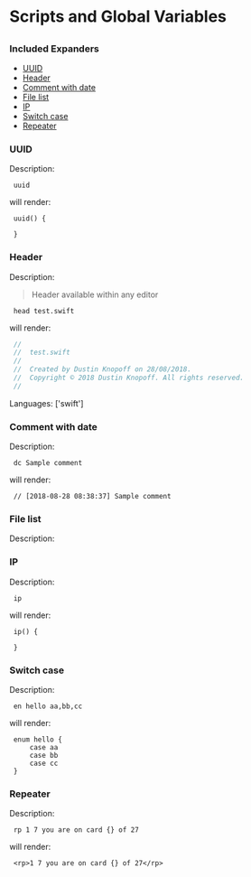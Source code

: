 # Scripts and Global Variables

## 

### Included Expanders

- [UUID](#uuid)
- [Header](#header)
- [Comment with date](#comment-with-date)
- [File list](#file-list)
- [IP](#ip)
- [Switch case](#switch-case)
- [Repeater](#repeater)

### UUID

Description:

` uuid`

will render:


```
 uuid() {
     
 }
```



### Header

Description:

> Header available within any editor

` head test.swift`

will render:


```swift
 //
 //  test.swift
 //
 //  Created by Dustin Knopoff on 28/08/2018.
 //  Copyright © 2018 Dustin Knopoff. All rights reserved.
 //
```

Languages: ['swift']



### Comment with date

Description:

` dc Sample comment`

will render:


```
 // [2018-08-28 08:38:37] Sample comment
```



### File list

Description:



### IP

Description:

` ip`

will render:


```
 ip() {
     
 }
```



### Switch case

Description:

` en hello aa,bb,cc`

will render:


```
 enum hello {
     case aa
     case bb
     case cc
 }
```



### Repeater

Description:

` rp 1 7 you are on card {} of 27`

will render:


```
 <rp>1 7 you are on card {} of 27</rp>
```



